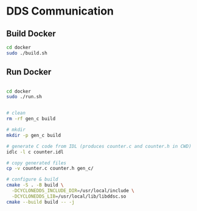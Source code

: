 # DDS Communication

## Build Docker
```bash
cd docker
sudo ./build.sh
```

## Run Docker
```bash

cd docker
sudo ./run.sh
```



```bash

# clean
rm -rf gen_c build

# mkdir
mkdir -p gen_c build

# generate C code from IDL (produces counter.c and counter.h in CWD)
idlc -l c counter.idl

# copy generated files
cp -v counter.c counter.h gen_c/

# configure & build
cmake -S . -B build \
  -DCYCLONEDDS_INCLUDE_DIR=/usr/local/include \
  -DCYCLONEDDS_LIB=/usr/local/lib/libddsc.so
cmake --build build -- -j

```
